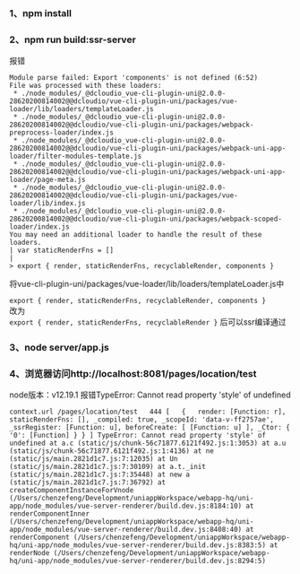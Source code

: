 ### 1、npm install  
### 2、npm run build:ssr-server  
报错
```
Module parse failed: Export 'components' is not defined (6:52)
File was processed with these loaders:
 * ./node_modules/_@dcloudio_vue-cli-plugin-uni@2.0.0-28620200814002@@dcloudio/vue-cli-plugin-uni/packages/vue-loader/lib/loaders/templateLoader.js
 * ./node_modules/_@dcloudio_vue-cli-plugin-uni@2.0.0-28620200814002@@dcloudio/vue-cli-plugin-uni/packages/webpack-preprocess-loader/index.js
 * ./node_modules/_@dcloudio_vue-cli-plugin-uni@2.0.0-28620200814002@@dcloudio/vue-cli-plugin-uni/packages/webpack-uni-app-loader/filter-modules-template.js
 * ./node_modules/_@dcloudio_vue-cli-plugin-uni@2.0.0-28620200814002@@dcloudio/vue-cli-plugin-uni/packages/webpack-uni-app-loader/page-meta.js
 * ./node_modules/_@dcloudio_vue-cli-plugin-uni@2.0.0-28620200814002@@dcloudio/vue-cli-plugin-uni/packages/vue-loader/lib/index.js
 * ./node_modules/_@dcloudio_vue-cli-plugin-uni@2.0.0-28620200814002@@dcloudio/vue-cli-plugin-uni/packages/webpack-scoped-loader/index.js
You may need an additional loader to handle the result of these loaders.
| var staticRenderFns = []
| 
> export { render, staticRenderFns, recyclableRender, components }
```
将vue-cli-plugin-uni/packages/vue-loader/lib/loaders/templateLoader.js中  

`
export { render, staticRenderFns, recyclableRender, components }
`  
改为  
`
export { render, staticRenderFns, recyclableRender }
`
后可以ssr编译通过
### 3、node server/app.js  
### 4、浏览器访问http://localhost:8081/pages/location/test  

node版本：v12.19.1
报错TypeError: Cannot read property 'style' of undefined  
  
`
context.url /pages/location/test  
444 [  
  {  
    render: [Function: r],
    staticRenderFns: [],
    _compiled: true,
    _scopeId: 'data-v-ff2757ae',
    _ssrRegister: [Function: u],
    beforeCreate: [ [Function: u] ],
    _Ctor: { '0': [Function] }
  }
]
TypeError: Cannot read property 'style' of undefined
    at a.c (static/js/chunk-56c71877.6121f492.js:1:3053)
    at a.u (static/js/chunk-56c71877.6121f492.js:1:4136)
    at ne (static/js/main.2821d1c7.js:7:12035)
    at Un (static/js/main.2821d1c7.js:7:30109)
    at a.t._init (static/js/main.2821d1c7.js:7:35448)
    at new a (static/js/main.2821d1c7.js:7:36792)
    at createComponentInstanceForVnode (/Users/chenzefeng/Development/uniappWorkspace/webapp-hq/uni-app/node_modules/vue-server-renderer/build.dev.js:8184:10)
    at renderComponentInner (/Users/chenzefeng/Development/uniappWorkspace/webapp-hq/uni-app/node_modules/vue-server-renderer/build.dev.js:8408:40)
    at renderComponent (/Users/chenzefeng/Development/uniappWorkspace/webapp-hq/uni-app/node_modules/vue-server-renderer/build.dev.js:8383:5)
    at renderNode (/Users/chenzefeng/Development/uniappWorkspace/webapp-hq/uni-app/node_modules/vue-server-renderer/build.dev.js:8294:5)
`
